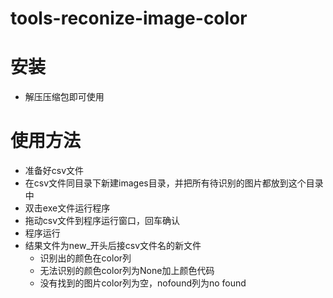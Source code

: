 # tools-reconize-image-color

# 安装
* 解压压缩包即可使用

# 使用方法
* 准备好csv文件
* 在csv文件同目录下新建images目录，并把所有待识别的图片都放到这个目录中
* 双击exe文件运行程序
* 拖动csv文件到程序运行窗口，回车确认
* 程序运行
* 结果文件为new_开头后接csv文件名的新文件
    * 识别出的颜色在color列
    * 无法识别的颜色color列为None加上颜色代码
    * 没有找到的图片color列为空，nofound列为no found
